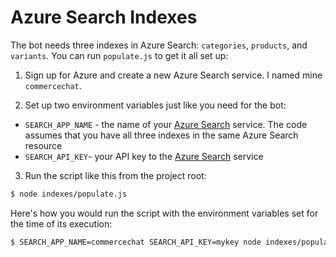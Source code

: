 # Azure Search Indexes

The bot needs three indexes in Azure Search: `categories`, `products`, and `variants`. You can run `populate.js` to get it all set up:

1) Sign up for Azure and create a new Azure Search service. I named mine `commercechat`.

2) Set up two environment variables just like you need for the bot:

* `SEARCH_APP_NAME` - the name of your [Azure Search](https://azure.microsoft.com/en-us/services/search) service. The code assumes that you have all three indexes in the same Azure Search resource
* `SEARCH_API_KEY`- your API key to the [Azure Search](https://azure.microsoft.com/en-us/services/search) service

3) Run the script like this from the project root:

```bash
$ node indexes/populate.js
```

Here's how you would run the script with the environment variables set for the time of its execution:

```bash
$ SEARCH_APP_NAME=commercechat SEARCH_API_KEY=mykey node indexes/populate.js
```



